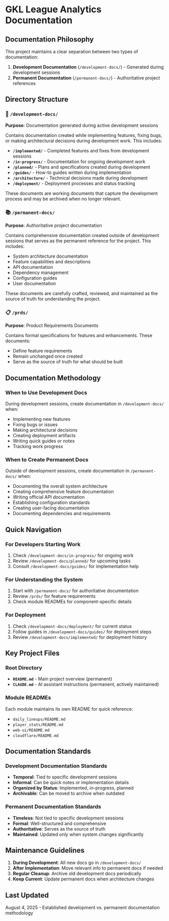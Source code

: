 # GKL League Analytics Documentation

## Documentation Philosophy

This project maintains a clear separation between two types of documentation:

1. **Development Documentation** (`/development-docs/`) - Generated during development sessions
2. **Permanent Documentation** (`/permanent-docs/`) - Authoritative project references

## Directory Structure

### 📂 `/development-docs/`
**Purpose**: Documentation generated during active development sessions

Contains documentation created while implementing features, fixing bugs, or making architectural decisions during development work. This includes:

- **`/implemented/`** - Completed features and fixes from development sessions
- **`/in-progress/`** - Documentation for ongoing development work
- **`/planned/`** - Plans and specifications created during development
- **`/guides/`** - How-to guides written during implementation
- **`/architecture/`** - Technical decisions made during development
- **`/deployment/`** - Deployment processes and status tracking

These documents are working documents that capture the development process and may be archived when no longer relevant.

### 📚 `/permanent-docs/`
**Purpose**: Authoritative project documentation

Contains comprehensive documentation created outside of development sessions that serves as the permanent reference for the project. This includes:

- System architecture documentation
- Feature capabilities and descriptions
- API documentation
- Dependency management
- Configuration guides
- User documentation

These documents are carefully crafted, reviewed, and maintained as the source of truth for understanding the project.

### 📋 `/prds/`
**Purpose**: Product Requirements Documents

Contains formal specifications for features and enhancements. These documents:
- Define feature requirements
- Remain unchanged once created
- Serve as the source of truth for what should be built

## Documentation Methodology

### When to Use Development Docs

During development sessions, create documentation in `/development-docs/` when:
- Implementing new features
- Fixing bugs or issues
- Making architectural decisions
- Creating deployment artifacts
- Writing quick guides or notes
- Tracking work progress

### When to Create Permanent Docs

Outside of development sessions, create documentation in `/permanent-docs/` when:
- Documenting the overall system architecture
- Creating comprehensive feature documentation
- Writing official API documentation
- Establishing configuration standards
- Creating user-facing documentation
- Documenting dependencies and requirements

## Quick Navigation

### For Developers Starting Work
1. Check `/development-docs/in-progress/` for ongoing work
2. Review `/development-docs/planned/` for upcoming tasks
3. Consult `/development-docs/guides/` for implementation help

### For Understanding the System
1. Start with `/permanent-docs/` for authoritative documentation
2. Review `/prds/` for feature requirements
3. Check module READMEs for component-specific details

### For Deployment
1. Check `/development-docs/deployment/` for current status
2. Follow guides in `/development-docs/guides/` for deployment steps
3. Review `/development-docs/implemented/` for deployment history

## Key Project Files

### Root Directory
- **`README.md`** - Main project overview (permanent)
- **`CLAUDE.md`** - AI assistant instructions (permanent, actively maintained)

### Module READMEs
Each module maintains its own README for quick reference:
- `daily_lineups/README.md`
- `player_stats/README.md`
- `web-ui/README.md`
- `cloudflare/README.md`

## Documentation Standards

### Development Documentation Standards
- **Temporal**: Tied to specific development sessions
- **Informal**: Can be quick notes or implementation details
- **Organized by Status**: Implemented, in-progress, planned
- **Archivable**: Can be moved to archive when outdated

### Permanent Documentation Standards
- **Timeless**: Not tied to specific development sessions
- **Formal**: Well-structured and comprehensive
- **Authoritative**: Serves as the source of truth
- **Maintained**: Updated only when system changes significantly

## Maintenance Guidelines

1. **During Development**: All new docs go in `/development-docs/`
2. **After Implementation**: Move relevant info to permanent docs if needed
3. **Regular Cleanup**: Archive old development docs periodically
4. **Keep Current**: Update permanent docs when architecture changes

## Last Updated
August 4, 2025 - Established development vs. permanent documentation methodology